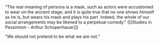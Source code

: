 
"The real meaning of persona is a mask, such as actors were accustomed to wear on the ancient stage; and it is quite true that no one shows himself as he is, but wears his mask and plays his part. Indeed, the whole of our social arrangements may be likened to a perpetual comedy." ([[Studies in Pessimism - Arthur Schopenhauer]])

"We should not pretend to be what we are not."
